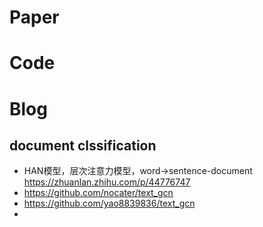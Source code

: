 # Paper


# Code

 
# Blog
## document clssification
- HAN模型，层次注意力模型，word->sentence-document https://zhuanlan.zhihu.com/p/44776747
- https://github.com/nocater/text_gcn
- https://github.com/yao8839836/text_gcn
- 
